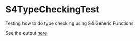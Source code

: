 # S4TypeCheckingTest
Testing how to do type checking using S4 Generic Functions.

See the output [here](https://github.com/moschutt/pages/S4TypeCheckingtest/S4TypeCheckingTest.html)
